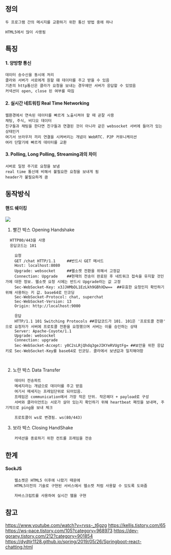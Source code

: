 ## 정의
```
두 프로그램 간의 메시지를 교환하기 위한 통신 방법 중에 하나

HTML5에서 많이 사용됨

```


## 특징
#### 1. 양방향 통신
	데이터 송수신을 동시에 처리
    클라와 서버가 서로에게 원할 떄 데이터를 주고 받을 수 있음
    기존의 http통신은 클라가 요청을 보내는 경우에만 서버가 응답할 수 있었음
    커넥션이 open, close 된 여부를 따짐
#### 2. 실시간 네트워킹 Real Time Networking
	웹환경에서 연속된 데이터를 빠르게 노출시켜야 할 때 곧잘 사용
	채팅, 주식, 비디오 데이터
    친구들과 채팅을 한다면 친구들과 연결된 것이 아니라 같은 websocket 서버에 들어가 있는 상태인거
    여기서 브라우저 끼리 연결을 시켜버리는 개념이 WebRTC. P2P 커뮤니케이션
	여러 단말기에 빠르게 데이터를 교환
	
#### 3. Polling, Long Polling, Streaming과의 차이
	서버로 일정 주기로 요청을 보냄
	real time 통신에 비해서 불필요한 요청을 보내게 됨 
    header가 불필요하게 큼
    
## 동작방식
#### 핸드 쉐이킹

![](https://images.velog.io/images/rainbowweb/post/5a28097a-db1a-409d-afe2-a7c31356042f/image.png)

1. 빨간 박스 Opening Handshake
```
  HTTP80/443을 사용
  응답코드는 101
```
```
    요청
    GET /chat HTTP/1.1     ##반드시 GET 메서드
    Host: localhost:8080  
    Upgrade: websocket     ##웹소켓 전환을 위해서 고정값
    Connection: Upgrade    ##현재의 전송이 완료된 후 네트워크 접속을 유지할 것인가에 대한 정보. 웹소켓 요청 시에는 반드시 Upgrade라는 값 고정
    Sec-WebSocket-Key: x3JJHMbDL1EzLkh9GBhXDw==  ##유효한 요청인지 확인하기 위해 사용하는 키 값. base64로 인코딩
    Sec-WebSocket-Protocol: chat, superchat  
    Sec-WebSocket-Version: 13 
    Origin: http://localhost:9000
```
```
    응답
    HTTP/1.1 101 Switching Protocols ##응답코드가 101. 101은 '프로토콜 전환' 으로 요청자가 서버에 프로토콜 전환을 요청했으며 서버는 이를 승인하는 상태
    Server: Apache-Coyote/1.1 
    Upgrade: websocket 
    Connection: upgrade 
    Sec-WebSocket-Accept: y0C2sLRjQhdq3geJIKYeRVUgtFg= ##보안을 위한 응답 키로 Sec-WebSocket-Key를 base64로 인코딩. 클라에서 보낸값과 일치해야함

	
```
2. 노란 박스 Data Transfer
```
    데이터 전송파트
    메세지라는 개념으로 데이터를 주고 받음
    여기서 메세지는 프레임단위로 되어있음. 
    프레임은 communication에서 가장 작은 단위. 작은헤더 + payload로 구성
    서버와 클라이언트는 서로가 살아 있는지 확인하기 위해 heartbeat 패킷을 보내며, 주기적으로 ping을 보내 체크

    프로토콜이 ws로 변경됨. ws(80/443)
```
3. 보라 박스 Closing HandShake
```
    커넥션을 종료하기 위한 컨트롤 프레임을 전송
```

## 한계
#### SockJS
```
    웹소켓은 HTML5 이후에 나왔기 때문에
    HTML5이전의 기술로 구현된 서비스에서 웹소켓 처럼 사용할 수 있도록 도와줌

    자바스크립트를 사용하여 실시간 웹을 구현
```



## 참고
https://www.youtube.com/watch?v=rvss-_t6gzg
https://kellis.tistory.com/65
https://ws-pace.tistory.com/105?category=968973
https://dev-gorany.tistory.com/212?category=901854
https://dydtjr1128.github.io/spring/2019/05/26/Springboot-react-chatting.html


    

